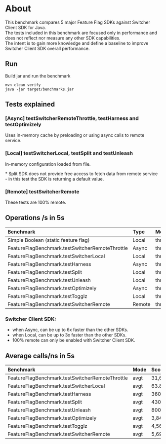 # About
This benchmark compares 5 major Feature Flag SDKs against Switcher Client SDK for Java.<br>
The tests included in this benchmark are focused only in performance and does not reflect nor measure any other SDK capabilities.<br>
The intent is to gain more knowledge and define a baseline to improve Switcher Client SDK overall performance.

## Run
Build jar and run the benchmark
```
mvn clean verify
java -jar target/benchmarks.jar
```

## Tests explained

### [Async] testSwitcherRemoteThrottle, testHarness and testOptimizely
Uses in-memory cache by preloading or using async calls to remote service.<br>

### [Local] testSwitcherLocal, testSplit and testUnleash
In-memory configuration loaded from file.<br>
<p>* Split SDK does not provide free access to fetch data from remote service - in this test the SDK is returning a default value.</p>

### [Remote] testSwitcherRemote
These tests are 100% remote.<br>

## Operations /s in 5s
| Benchmark                                       | Type   | Mode  | Score           | Units |
|:------------------------------------------------|:-------|:------|:----------------|:------|
| Simple Boolean (static feature flag)            | Local  | thrpt | 585,493,539.045 | ops/s |
| FeatureFlagBenchmark.testSwitcherRemoteThrottle | Async  | thrpt | 34,327,818.480  | ops/s |
| FeatureFlagBenchmark.testSwitcherLocal          | Local  | thrpt | 17,861,430.894  | ops/s |
| FeatureFlagBenchmark.testHarness                | Async  | thrpt | 5,993,383.681   | ops/s |
| FeatureFlagBenchmark.testSplit                  | Local  | thrpt | 5,176,741.297   | ops/s |
| FeatureFlagBenchmark.testUnleash                | Local  | thrpt | 2,674,586.707   | ops/s |
| FeatureFlagBenchmark.testOptimizely             | Async  | thrpt | 480,875.500     | ops/s |
| FeatureFlagBenchmark.testTogglz                 | Local  | thrpt | 419,103.750     | ops/s |
| FeatureFlagBenchmark.testSwitcherRemote         | Remote | thrpt | 187.247         | ops/s |

### Switcher Client SDK:
 - when Async, can be up to 6x faster than the other SDKs.
 - when Local, can be up to 3x faster than the other SDKs.
 - 100% remote can only be enabled with Switcher Client SDK.

## Average calls/ns in 5s
| Benchmark                                       | Mode | Score         | Units |
|:------------------------------------------------|:-----|:--------------|:------|
| FeatureFlagBenchmark.testSwitcherRemoteThrottle | avgt | 31,661        | ns/op |
| FeatureFlagBenchmark.testSwitcherLocal          | avgt | 63.852        | ns/op |
| FeatureFlagBenchmark.testHarness                | avgt | 360.610       | ns/op |
| FeatureFlagBenchmark.testSplit                  | avgt | 430.571       | ns/op |
| FeatureFlagBenchmark.testUnleash                | avgt | 800.930       | ns/op |
| FeatureFlagBenchmark.testOptimizely             | avgt | 3,844.586     | ns/op |
| FeatureFlagBenchmark.testTogglz                 | avgt | 4,568.257     | ns/op |
| FeatureFlagBenchmark.testSwitcherRemote         | avgt | 5,699,296.355 | ns/op |
